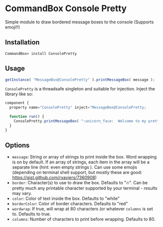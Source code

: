 ﻿# CommandBox Console Pretty

Simple module to draw bordered message boxes to the console (Supports emoji!!)

## Installation

```
CommandBox> install ConsolePretty
```

## Usage

```js
getInstance( "MessageBox@ConsolePretty" ).printMessageBox( message );
```


`ConsolePretty` is a threadsafe singleton and suitable for injection.  Inject the library like so:

```js
component {
  property name="ConsolePretty" inject="MessageBox@ConsolePretty;
  
  function run() {
    ConsolePretty.printMessageBox( ":unicorn_face:  Welcome to my pretty box  :unicorn_face:" )
  }
}
```
## Options
* `message`: String or array of strings to print inside the box.  Word wrapping is on by default.  If an array of strings, each item in the array will be a separate line (hint: even empty strings ).  Can use some emojis (depending on terminal shell support, but mostly these are good: https://gist.github.com/rxaviers/7360908)
* `border`: Character(s) to use to draw the box.  Defaults to ":fire:".  Can be pretty much any printable character supported by your terminal - results may vary.
* `color`: Color of text inside the box.  Defaults to "white"
* `borderColor`: Color of border characters.  Defaults to "red"
* `wordwrap`: If true, will wrap at 80 characters (or whatever `columns` is set to. Defaults to true.
* `columns`: Number of characters to print before wrapping. Defaults to 80.